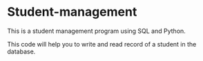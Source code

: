 # Student-management

This is a student management program using SQL and Python.

This code will help you to write and read record of a student in the database.




